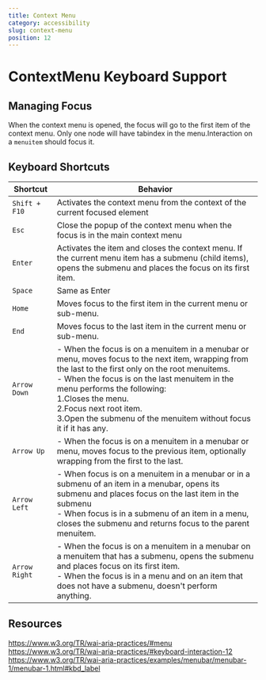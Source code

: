 ```yaml
---
title: Context Menu
category: accessibility
slug: context-menu
position: 12
---
```

# ContextMenu Keyboard Support

## Managing Focus

When the context menu is opened, the focus will go to the first item of the context menu.
Only one node will have tabindex in the menu.Interaction on a `menuitem` should focus it.

## Keyboard Shortcuts
| Shortcut | Behavior |
|----------|----------|
| `Shift + F10` | Activates the context menu from the context of the current focused element |
| `Esc` | Close the popup of the context menu when the focus is in the main context menu |
| `Enter` | Activates the item and closes the context menu. If the current menu item has a submenu (child items), opens the submenu and places the focus on its first item. |
| `Space` | Same as Enter |
| `Home` | Moves focus to the first item in the current menu or sub-menu. |
| `End` | Moves focus to the last item in the current menu or sub-menu. |
| `Arrow Down` |- When the focus is on a menuitem in a menubar or menu, moves focus to the next item, wrapping from the last to the first only on the root menuitems. <br/> - When the focus is on the last menuitem in the menu performs the following: <br/> 1.Closes the menu. <br/> 2.Focus next root item. <br/> 3.Open the submenu of the menuitem without focus it if it has any.|
| `Arrow Up` | - When the focus is on a menuitem in a menubar or menu, moves focus to the previous item, optionally wrapping from the first to the last. |
| `Arrow Left` | - When focus is on a menuitem in a menubar or in a submenu of an item in a menubar, opens its submenu and places focus on the last item in the submenu <br/> - When focus is in a submenu of an item in a menu, closes the submenu and returns focus to the parent menuitem. |
| `Arrow Right` | - When the focus is on a menuitem in a menubar on a menuitem that has a submenu, opens the submenu and places focus on its first item. <br/> - When the focus is in a menu and on an item that does not have a submenu, doesn't perform anything.|


## Resources

https://www.w3.org/TR/wai-aria-practices/#menu
https://www.w3.org/TR/wai-aria-practices/#keyboard-interaction-12
https://www.w3.org/TR/wai-aria-practices/examples/menubar/menubar-1/menubar-1.html#kbd_label
